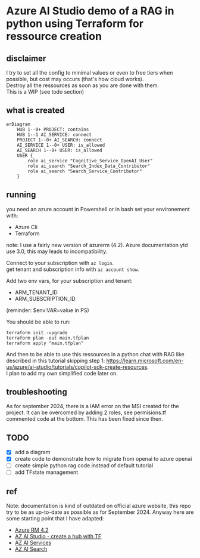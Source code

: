 # Azure AI Studio demo of a RAG in python using Terraform for ressource creation

## disclaimer

I try to set all the config to minimal values or even to free tiers when possible, but cost may occurs (that's how cloud works).  
Destroy all the ressources as soon as you are done with them.  
This is a WIP (see todo section)

## what is created
```mermaid
erDiagram
    HUB 1--0+ PROJECT: contains
    HUB 1--1 AI_SERVICE: connect
    PROJECT 1--0+ AI_SEARCH: connect
    AI_SERVICE 1--0+ USER: is_allowed    
    AI_SEARCH 1--0+ USER: is_allowed
    USER {
        role ai_service "Cognitive_Service_OpenAI_User"
        role ai_search "Search_Index_Data_Contributor"
        role ai_search "Search_Service_Contributor"
    }
```

## running
you need an azure account
in Powershell or in bash set your environement with:
- Azure Cli
- Terraform

note: I use a fairly new version of azurerm (4.2). Azure documentation ytd use 3.0, this may leads to incompatibility.

Connect to your subscription with `az login`.  
get tenant and subscription info with `az account show`.

Add two env vars, for your subscription and tenant:
- ARM_TENANT_ID
- ARM_SUBSCRIPTION_ID

(reminder: $env:VAR=value in PS)

You should be able to run:

```
terraform init -upgrade
terraform plan -out main.tfplan
terraform apply "main.tfplan"
```

And then to be able to use this ressources in a python chat with RAG like described in this tutorial skipping step 1: https://learn.microsoft.com/en-us/azure/ai-studio/tutorials/copilot-sdk-create-resources.  
I plan to add my own simplified code later on.

## troubleshooting

As for september 2024, there is a IAM error on the MSI created for the project. 
It can be overcomed by adding 2 roles, see permisions.tf commented code at the bottom.
This has been fixed since then.


## TODO
- [x] add a diagram
- [x] create code to demonstrate how to migrate from openai to azure openai
- [ ] create simple python rag code instead of default tutorial 
- [ ] add TFstate management 

## ref
Note: documentation is kind of outdated on official azure website, this repo try to be as up-to-date as possible as for September 2024. Anyway here are some starting point that I have adapted:
- [Azure RM 4.2](https://registry.terraform.io/providers/hashicorp/azurerm/latest/docs)
- [AZ AI Studio - create a hub with TF](https://learn.microsoft.com/en-us/azure/ai-studio/how-to/create-hub-terraform?tabs=azure-cli)
- [AZ AI Services](https://learn.microsoft.com/en-us/azure/ai-services/create-account-terraform?tabs=azure-cli)
- [AZ AI Search](https://learn.microsoft.com/en-us/azure/search/search-get-started-terraform)
